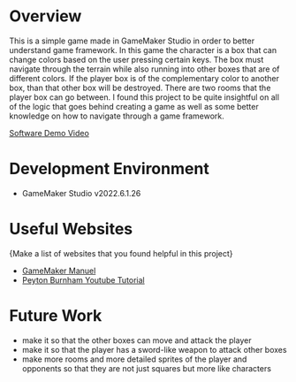 # Overview

This is a simple game made in GameMaker Studio in order to better understand game framework. In this game the character is a box that can change colors based on the user pressing certain keys. The box must navigate through the terrain while also running into other boxes that are of different colors. If the player box is of the complementary color to another box, than that other box will be destroyed. There are two rooms that the player box can go between. I found this project to be quite insightful on all of the logic that goes behind creating a game as well as some better knowledge on how to navigate through a game framework.


[Software Demo Video](https://youtu.be/VArWUHcLx24)

# Development Environment

* GameMaker Studio v2022.6.1.26

# Useful Websites

{Make a list of websites that you found helpful in this project}
* [GameMaker Manuel](https://manual.yoyogames.com/index.htm?#t=GameMaker_Language%2FGML_Overview%2FGML_Overview.htm)
* [Peyton Burnham Youtube Tutorial](https://www.youtube.com/watch?v=KnfQo32ME5g&list=PL14Yj-e2sgzySnBUlQLhq2VJXRLi66gFf)

# Future Work

* make it so that the other boxes can move and attack the player
* make it so that the player has a sword-like weapon to attack other boxes
* make more rooms and more detailed sprites of the player and opponents so that they are not just squares but more like characters